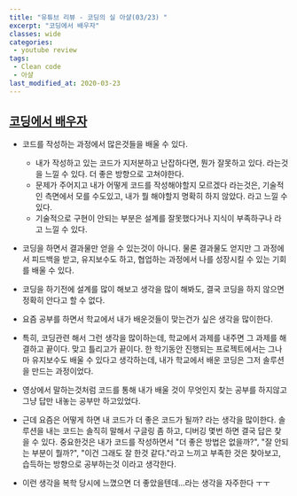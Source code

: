 ```yaml
---
title: "유튜브 리뷰 - 코딩의 실 아샬(03/23) "
excerpt: "코딩에서 배우자"
classes: wide
categories:
 - youtube review
tags:
 - Clean code
 - 아샬
last_modified_at: 2020-03-23
---
```




## [코딩에서 배우자](https://youtu.be/0jpP5qnH4aE)

* 코드를 작성하는 과정에서 많은것들을 배울 수 있다.
  * 내가 작성하고 있는 코드가 지저분하고 난잡하다면, 뭔가 잘못하고 있다. 라는것을 느낄 수 있다. 더 좋은 방향으로 고쳐야한다.
  * 문제가 주어지고 내가 어떻게 코드를 작성해야할지 모르겠다 라는것은, 기술적인 측면에서 모를 수도있고, 내가 뭘 해야할지 명확히 하지 않았다. 라고 느낄 수 있다.
  * 기술적으로 구현이 안되는 부분은 설계를 잘못했다거나 지식이 부족하구나 라고 느낄 수 있다.
* 코딩을 하면서 결과물만 얻을 수 있는것이 아니다. 물론 결과물도 얻지만 그 과정에서 피드백을 받고, 유지보수도 하고, 협업하는 과정에서 나를 성장시킬 수 있는 기회를 배울 수 있다.
* 코딩을 하기전에 설계를 많이 해보고 생각을 많이 해봐도, 결국 코딩을 하지 않으면 정확히 안다고 할 수 없다.



* 요즘 공부를 하면서 학교에서 내가 배운것들이 맞는건가 싶은 생각을 많이한다.
* 특히, 코딩관련 해서 그런 생각을 많이하는데, 학교에서 과제를 내주면 그 과제를 해결하고 끝이다. 맞고 틀리고가 끝이다. 한 학기동안 진행되는 프로젝트에서는 그나마 유지보수도 배울 수 있다고 생각하는데, 내가 학교에서 배운 코딩은 그저 솔루션을 만드는 과정이었다.
* 영상에서 말하는것처럼 코드를 통해 내가 배울 것이 무엇인지 찾는 공부를 하지않고 그냥 답만 내놓는 공부만 하고있었다.
* 근데 요즘은 어떻게 하면 내 코드가 더 좋은 코드가 될까? 라는 생각을 많이한다. 솔루션을 내는 코드는 솔직히 말해서 구글링 좀 하고, 디버깅 몇번 하면 결국 답은 찾을 수 있다.  중요한것은 내가 코드를 작성하면서 "더 좋은 방법은 없을까?", "잘 안되는 부분이 뭘까?", "이건 그래도 잘 한것 같다."라고 느끼고 부족한 것은 찾아보고, 습득하는 방향으로 공부하는것 이라고 생각한다.
* 이런 생각을 복학 당시에 느꼈으면 더 좋았을텐데...라는 생각을 자주한다 ㅜㅜ
